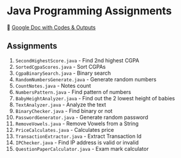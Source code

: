 # Java Programming Assignments

📝 [Google Doc with Codes & Outputs](https://docs.google.com/document/d/1Aoa6Lf2DQ4B_mgZNmeg1eWuu34USO9csoDlRl_p7QRo/edit?usp=sharing)

## Assignments
1. `SecondHighestScore.java` - Find 2nd highest CGPA
2. `SortedCgpaScores.java` - Sort CGPAs
3. `CgpaBinarySearch.java` - Binary search
4. `RandomNumbersGenerate.java` - Generate random numbers
5. `CountNotes.java` - Notes count
6. `NumbersPattern.java` - Find pattern of numbers
7.  `BabyHeightAnalyzer.java` - Find out the 2 lowest height of babies
8.  `TextAnalyzer.java` - Analyze the text
9.  `BinaryChecker.java` - Find binary or not
10.  `PasswordGenerator.java` - Generate random password
11.  `RemoveVowels.java` - Remove Vowels from a String
12.  `PriceCalculates.java` - Calculates price
13.  `TransactionExtractor.java` - Extract Transaction Id
14.  `IPChecker.java` - Find IP address is valid or invalid
15. `QuestionPaperCalculator.java` - Exam mark calculator
